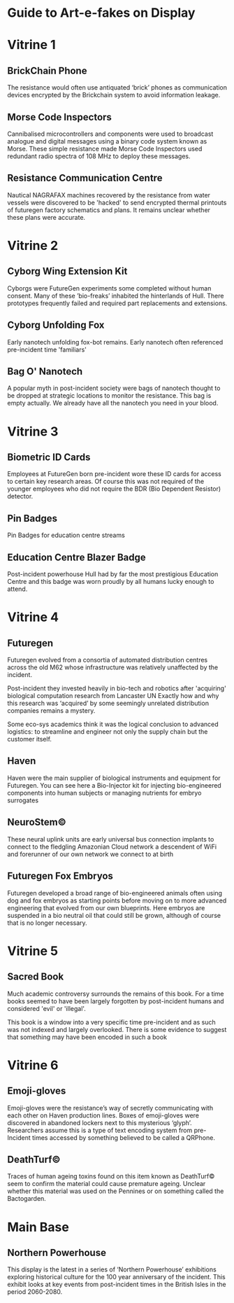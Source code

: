 

# Guide to Art-e-fakes on Display
# Vitrine 1

## BrickChain Phone

The resistance would often use antiquated ‘brick’ phones as communication devices encrypted by the Brickchain system to avoid information leakage.

## Morse Code Inspectors

Cannibalised microcontrollers and components were used to broadcast analogue and digital messages using a binary code system known as Morse. These simple resistance made Morse Code Inspectors used redundant radio spectra of 108 MHz to deploy these messages.

## Resistance Communication Centre

Nautical NAGRAFAX machines recovered by the resistance from water vessels were discovered to be 'hacked' to send encrypted thermal printouts of futuregen factory schematics and plans. It remains unclear whether these plans were accurate.


# Vitrine 2

## Cyborg Wing Extension Kit

Cyborgs were FutureGen experiments some completed without human consent. Many of these ’bio-freaks’ inhabited the hinterlands of Hull. There prototypes frequently failed and required part replacements and extensions.

## Cyborg Unfolding Fox

Early nanotech unfolding fox-bot remains. Early 
nanotech often referenced pre-incident time 'familiars'

## Bag O' Nanotech

A popular myth in post-incident society were bags of nanotech thought to be dropped at strategic locations to monitor the resistance. This bag is empty actually. We already have 
all the nanotech you need in your blood.

# Vitrine 3

## Biometric ID Cards

Employees at FutureGen born pre-incident wore these ID cards for access to certain key research areas. Of course this was not required of the younger employees who did not require the BDR (Bio Dependent Resistor) detector.

## Pin Badges
Pin Badges for education centre streams

## Education Centre Blazer Badge

Post-incident powerhouse Hull had by far the most prestigious Education Centre and this badge was worn proudly by all humans lucky enough to attend.

# Vitrine 4

## Futuregen

Futuregen evolved from a consortia of automated distribution centres across the old M62 whose infrastructure was relatively unaffected by the incident. 

Post-incident they invested heavily in bio-tech and robotics after 
'acquiring' biological computation research from Lancaster UN Exactly how and why this research was ‘acquired’ by some seemingly unrelated distribution companies remains a mystery. 

Some eco-sys academics think it was the logical conclusion to advanced logistics: to streamline and engineer not only the supply chain but the customer itself.

## Haven

Haven were the main supplier of biological instruments and 
equipment for Futuregen. You can see here a Bio-Injector kit for
injecting bio-engineered components into human subjects
or managing nutrients for embryo surrogates

## NeuroStem©

These neural uplink units are early universal bus connection implants to connect to the fledgling Amazonian Cloud 
network a descendent of WiFi and forerunner of our 
own network we connect to at birth

## Futuregen Fox Embryos

Futuregen developed a broad range of bio-engineered animals often using dog and fox embryos as starting points before moving on to more advanced engineering that evolved from our own blueprints. 
Here embryos are suspended in a bio neutral oil that could still be grown, although of course that is no longer necessary.

# Vitrine 5

## Sacred Book

Much academic controversy surrounds the remains of this book. For a time books seemed to have been largely forgotten by post-incident humans and considered 'evil' or 'illegal'.

This book is a window into a very specific time pre-incident and as such was not indexed and largely overlooked. There is some evidence to suggest that something may have been encoded in such a book  


# Vitrine 6

## Emoji-gloves

Emoji-gloves were the resistance’s way of secretly communicating with each other on Haven production lines. Boxes of emoji-gloves were discovered in abandoned lockers next to this mysterious ‘glyph’. Researchers assume this is a type of text encoding system from pre-Incident times accessed by something believed to be called a QRPhone.

## DeathTurf©

Traces of human ageing toxins found on this item known as DeathTurf© seem to confirm the material could cause premature ageing. Unclear whether this material was used on the Pennines or on something called the Bactogarden.

# Main Base

## Northern Powerhouse

This display is the latest in a series of 
‘Northern Powerhouse’ exhibitions exploring 
historical culture for the 100 year anniversary of the incident. This exhibit looks at key events from post-incident times in the British Isles in the period 2060-2080.
